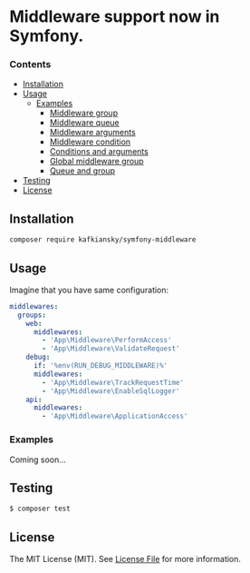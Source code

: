 # Middleware support now in Symfony.

### Contents

- [Installation](#installation)
- [Usage](#usage)
    - [Examples](#examples)
        - [Middleware group](#middleware-group)
        - [Middleware queue](#middleware-queue)
        - [Middleware arguments](#middleware-arguments)
        - [Middleware condition](#middleware-condition)
        - [Conditions and arguments](#conditions-and-arguments)
        - [Global middleware group](#global-middleware-group)
        - [Queue and group](#queue-and-group)
- [Testing](#testing)
- [License](#license)

## Installation

```bash
composer require kafkiansky/symfony-middleware
```

## Usage

Imagine that you have same configuration:

```yaml
middlewares:
  groups:
    web:
      middlewares:
        - 'App\Middleware\PerformAccess'
        - 'App\Middleware\ValidateRequest'
    debug:
      if: '%env(RUN_DEBUG_MIDDLEWARE)%'
      middlewares:
        - 'App\Middleware\TrackRequestTime'
        - 'App\Middleware\EnableSqlLogger'
    api:
      middlewares:
        - 'App\Middleware\ApplicationAccess'
```

### Examples

Coming soon...

## Testing

``` bash
$ composer test
```  

## License

The MIT License (MIT). See [License File](LICENSE.md) for more information.
